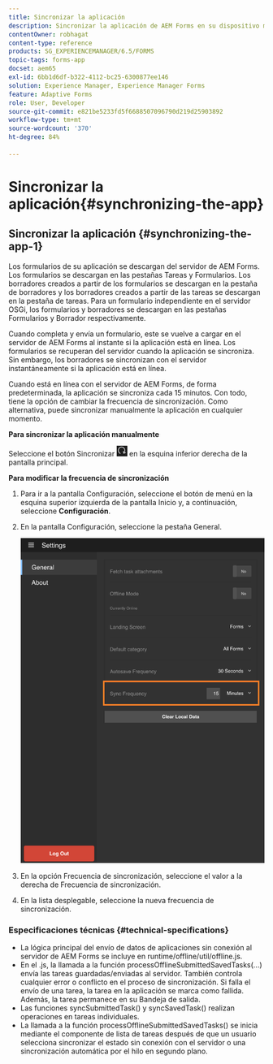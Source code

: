 ```yaml
---
title: Sincronizar la aplicación
description: Sincronizar la aplicación de AEM Forms en su dispositivo móvil con el servidor de AEM Forms.
contentOwner: robhagat
content-type: reference
products: SG_EXPERIENCEMANAGER/6.5/FORMS
topic-tags: forms-app
docset: aem65
exl-id: 6bb1d6df-b322-4112-bc25-6300877ee146
solution: Experience Manager, Experience Manager Forms
feature: Adaptive Forms
role: User, Developer
source-git-commit: e821be5233fd5f6688507096790d219d25903892
workflow-type: tm+mt
source-wordcount: '370'
ht-degree: 84%

---
```


# Sincronizar la aplicación{#synchronizing-the-app}

## Sincronizar la aplicación {#synchronizing-the-app-1}

Los formularios de su aplicación se descargan del servidor de AEM Forms. Los formularios se descargan en las pestañas Tareas y Formularios. Los borradores creados a partir de los formularios se descargan en la pestaña de borradores y los borradores creados a partir de las tareas se descargan en la pestaña de tareas. Para un formulario independiente en el servidor OSGi, los formularios y borradores se descargan en las pestañas Formularios y Borrador respectivamente.

Cuando completa y envía un formulario, este se vuelve a cargar en el servidor de AEM Forms al instante si la aplicación está en línea. Los formularios se recuperan del servidor cuando la aplicación se sincroniza. Sin embargo, los borradores se sincronizan con el servidor instantáneamente si la aplicación está en línea.

Cuando está en línea con el servidor de AEM Forms, de forma predeterminada, la aplicación se sincroniza cada 15 minutos. Con todo, tiene la opción de cambiar la frecuencia de sincronización. Como alternativa, puede sincronizar manualmente la aplicación en cualquier momento.

**Para sincronizar la aplicación manualmente**

Seleccione el botón Sincronizar ![sync-app](assets/sync-app.png) en la esquina inferior derecha de la pantalla principal.

**Para modificar la frecuencia de sincronización**

1. Para ir a la pantalla Configuración, seleccione el botón de menú en la esquina superior izquierda de la pantalla Inicio y, a continuación, seleccione **Configuración**.
1. En la pantalla Configuración, seleccione la pestaña General.

   ![Configuración de frecuencia de sincronización en la ventana Configuración general](assets/gen-settings-2.png)

1. En la opción Frecuencia de sincronización, seleccione el valor a la derecha de Frecuencia de sincronización.
1. En la lista desplegable, seleccione la nueva frecuencia de sincronización.

### Especificaciones técnicas {#technical-specifications}

* La lógica principal del envío de datos de aplicaciones sin conexión al servidor de AEM Forms se incluye en runtime/offline/util/offline.js.
* En el .js, la llamada a la función processOfflineSubmittedSavedTasks(...) envía las tareas guardadas/enviadas al servidor. También controla cualquier error o conflicto en el proceso de sincronización. Si falla el envío de una tarea, la tarea en la aplicación se marca como fallida. Además, la tarea permanece en su Bandeja de salida.
* Las funciones syncSubmittedTask() y syncSavedTask() realizan operaciones en tareas individuales.
* La llamada a la función processOfflineSubmittedSavedTasks() se inicia mediante el componente de lista de tareas después de que un usuario selecciona sincronizar el estado sin conexión con el servidor o una sincronización automática por el hilo en segundo plano.
